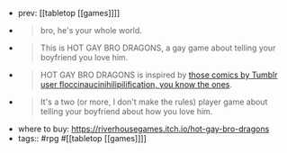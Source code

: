- prev: [[tabletop [[games]]]]
- > bro, he's your whole world.
- > This is HOT GAY BRO DRAGONS, a gay game about telling your boyfriend you love him.
- > HOT GAY BRO DRAGONS is inspired by [those comics by Tumblr user floccinaucinihilipilification, you know the ones](https://floccinaucinihilipilificationa.tumblr.com/tagged/dragon%20bros).
- > It's a two (or more, I don't make the rules) player game about telling your boyfriend about how you love him.
- where to buy: https://riverhousegames.itch.io/hot-gay-bro-dragons
- tags:: #rpg #[[tabletop [[games]]]]